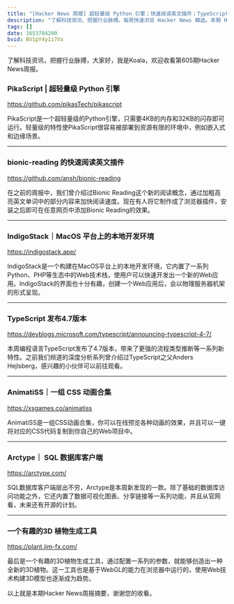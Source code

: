 ```yaml
---
title: "[Hacker News 周报] 超轻量级 Python 引擎；快速阅读英文插件；TypeScript 发布新版本"
description: "了解科技资讯、把握行业脉搏。每周快速浏览 Hacker News 精选。本期 Hacker Newsletter 地址：https://mailchi.mp/hackernewsletter/605"
tags: []
date: 1653784200
bvid: BV1pY4y1z7Vx
---
```

了解科技资讯，把握行业脉搏，大家好，我是Koala，欢迎收看第605期Hacker News周报。

### PikaScript | 超轻量级 Python 引擎
https://github.com/pikasTech/pikascript

PikaScript是一个超轻量级的Python引擎，只需要4KB的内存和32KB的闪存即可运行。轻量级的特性使PikaScript很容易被部署到资源有限的环境中，例如嵌入式和边缘场景。

---

### bionic-reading 的快速阅读英文插件
https://github.com/ansh/bionic-reading

在之前的周报中，我们曾介绍过Bionic Reading这个新的阅读概念，通过加粗高亮英文单词中的部分内容来加快阅读速度。现在有人将它制作成了浏览器插件，安装之后即可在任意网页中添加Bionic Reading的效果。

---

### IndigoStack｜MacOS 平台上的本地开发环境
https://indigostack.app/

IndigoStack是一个构建在MacOS平台上的本地开发环境，它内置了一系列Python、PHP等生态中的Web技术栈，使用户可以快速开发出一个新的Web应用。IndigoStack的界面也十分有趣，创建一个Web应用后，会以物理服务器机架的形式呈现。

---

### TypeScript 发布4.7版本
https://devblogs.microsoft.com/typescript/announcing-typescript-4-7/

本周编程语言TypeScript发布了4.7版本，带来了更强的流程类型推断等一系列新特性。之前我们频道的深度分析系列曾介绍过TypeScript之父Anders Hejlsberg，感兴趣的小伙伴可以前往观看。

---

### AnimatiSS｜一组 CSS 动画合集
https://xsgames.co/animatiss

AnimatiSS是一组CSS动画合集，你可以在线预览各种动画的效果，并且可以一键将对应的CSS代码复制到你自己的Web项目中。

---

### Arctype｜ SQL 数据库客户端
https://arctype.com/

SQL数据库客户端层出不穷，Arctype是本周新发现的一款。除了基础的数据库访问功能之外，它还内置了数据可视化图表、分享链接等一系列功能，并且从官网看，未来还有开源的计划。

---

### 一个有趣的3D 植物生成工具
https://plant.jim-fx.com/

最后是一个有趣的3D植物生成工具，通过配置一系列的参数，就能够创造出一种全新的3D植物。这一工具也是基于WebGL的能力在浏览器中运行的，使用Web技术构建3D模型也逐渐成为趋势。

以上就是本期Hacker News周报摘要，谢谢您的收看。

